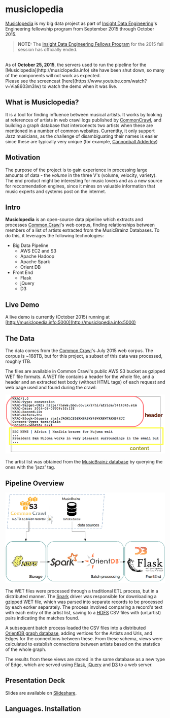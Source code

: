 # musiclopedia
[Musiclopedia](http://musiclopedia.info) is my big data project as part of [Insight Data Engineering](http://insightdataengineering.com/)'s Engineering fellowship program from September 2015 through October 2015.

> <b>NOTE:</b> The [Insight Data Engineering Fellows Program](http://insightdataengineering.com/) for the 2015 fall session has officially ended. 
<br>
As of <b>October 25, 2015</b>, the servers used to run the pipeline for the [Musiclopedia](http://musiclopedia.info) site have been shut down, so many of the components will not work as expected. 
<br>
Please see the screencast [here](https://www.youtube.com/watch?v=Via8603m3Iw) to watch the demo when it was live.


## What is Musiclopedia?
It is a tool for finding influence between musical artists. It works by looking at references of artists in web crawl logs published by [CommonCrawl](http://commoncrawl.org/), and building a graph database that interconects two artists when these are mentioned in a number of common websites. Currentlty, it only support Jazz musicians, as the challenge of disambiguating their names is easier since these are typically very unique (for example, [Cannonball Adderley](https://en.wikipedia.org/wiki/Cannonball_Adderley))

## Motivation
The purpose of the project is to gain experience in processing large amounts of data - the *volume* in the three V's (volume, velocity, variety).
The end product might be interesting for music lovers and as a new source for reccomendation engines, since it mines on valuable information that music experts and systems post on the internet.

## Intro
**Musiclopedia** is an open-source data pipeline which extracts and processes [Common Crawl](http://commoncrawl.org)'s web corpus, finding relationships between members of a list of artists extracted from the MusicBrainz Databases. To do this, it leverages the following technologies:

- Big Data Pipeline
    - AWS EC2 and S3
    - Apache Hadoop
    - Apache Spark
    - Orient DB
- Front End
    - Flask
    - jQuery
    - D3

## Live Demo
A live demo is currently (October 2015) running at [http://musiclopedia.info:5000](http://musiclopedia.info:5000)

## The Data
The data comes from the [Common Crawl](http://commoncrawl.org)'s July 2015 web corpus. The corpus is ~168TB, but for this project, a subset of this data was processed, roughly 1TB.

The files are available in Common Crawl's public AWS S3 bucket as gzipped WET file formats. A WET file contains a header for the whole file, and a header and an extracted text body  (without HTML tags) of each request and web page used and found during the crawl:

![wet-file](images/wet-file.png)

The artist list was obtained from the [MusicBrainz database](https://musicbrainz.org/doc/MusicBrainz_Database) by querying the ones with the 'jazz' tag.

## Pipeline Overview
![pipline](images/pipeline.png)

The WET files were processed through a traditional ETL process, but in a distributed manner. The [Spark](https://spark.apache.org) driver was responsible for downloading a gzipped WET file, which was parsed into separate records to be processed by each eorker separately. The process involved comparing a record's text with each entry of the artist list, saving to a [HDFS](http://hadoop.apache.org) CSV files with (url,artist) pairs indicating the matches found. 

A subsequent batch process loaded the CSV files into a distributed [OrientDB graph database](http://orientdb.com/orientdb/), adding vertices for the Artists and Urls, and Edges for the connections between these. From these schema, views were calculated to establish connections between artists based on the statstics of the whole graph. 

The results from these views are stored in the same database as a new type of Edge, which are served using [Flask](http://flask.pocoo.org), [jQuery](https://jquery.com) and [D3](http://d3js.org) to a web server.

## Presentation Deck
Slides are available on [Slideshare](http://www.slideshare.net/PabloRecabal/pablo-recabal-week4demo).

## Languages. Installation
